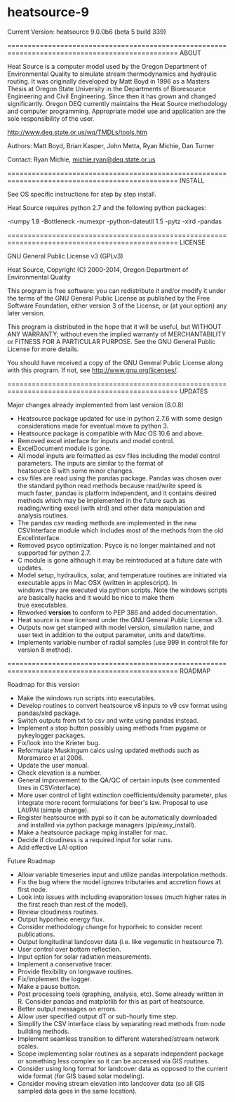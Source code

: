 heatsource-9
============

Current Version: heatsource 9.0.0b6 (beta 5 build 339)

================================================================================================
ABOUT 

Heat Source is a computer model used by the Oregon Department of Environmental Quality to simulate
stream thermodynamics and hydraulic routing. It was originally developed by Matt Boyd in 1996 as a 
Masters Thesis at Oregon State University in the Departments of Bioresource Engineering and Civil Engineering. 
Since then it has grown and changed significantly. Oregon DEQ currently maintains the Heat Source methodology and computer programming. Appropriate model use and application are the sole responsibility of the user.

http://www.deq.state.or.us/wq/TMDLs/tools.htm

Authors: Matt Boyd, Brian Kasper, John Metta, Ryan Michie, Dan Turner

Contact: Ryan Michie, michie.ryan@deq.state.or.us

================================================================================================
INSTALL

See OS specific instructions for step by step install.

Heat Source requires python 2.7 and the following python packages:

-numpy 1.8
-Bottleneck
-numexpr
-python-dateutil 1.5
-pytz
-xlrd
-pandas

================================================================================================
LICENSE

GNU General Public License v3 (GPLv3)

Heat Source, Copyright (C) 2000-2014, Oregon Department of Environmental Quality

This program is free software: you can redistribute it and/or modify
it under the terms of the GNU General Public License as published by
the Free Software Foundation, either version 3 of the License, or
(at your option) any later version.

This program is distributed in the hope that it will be useful,
but WITHOUT ANY WARRANTY; without even the implied warranty of
MERCHANTABILITY or FITNESS FOR A PARTICULAR PURPOSE.  See the
GNU General Public License for more details.

You should have received a copy of the GNU General Public License
along with this program.  If not, see <http://www.gnu.org/licenses/>.

================================================================================================
UPDATES

Major changes already implemented from last version (8.0.8)

- Heatsource package updated for use in python 2.7.6 with some design considerations made for eventual move to python 3.
- Heatsource package is compatible with Mac OS 10.6 and above.
- Removed excel interface for inputs and model control.
- ExcelDocument module is gone.
- All model inputs are formatted as csv files including the model control parameters. The inputs are similar to the format of  
heatsource 8 with some minor changes.
- csv files are read using the pandas package. Pandas was chosen over the standard python read methods because read/write speed is  
much faster, pandas is platform independent, and it contains desired methods which may be implemented in the future such as reading/writing excel (with xlrd) and other data manipulation and analysis routines.
- The pandas csv reading methods are implemented in the new CSVInterface module which includes most of the methods from the old  
ExcelInterface.
- Removed psyco optimization. Psyco is no longer maintained and not supported for python 2.7.
- C module is gone although it may be reintroduced at a future date with updates.
- Model setup, hydraulics, solar, and temperature routines are initiated via executable apps in Mac OSX (written in applescript). In  
windows they are executed via python scripts. Note the windows scripts are basically hacks and it would be nice to make them  
true executables.
- Reworked __version__ to conform to PEP 386 and added documentation.
- Heat source is now licensed under the GNU General Public License v3.
- Outputs now get stamped with model version, simulation name, and user text in addition to the output parameter, units and date/time.
- Implements variable number of radial samples (use 999 in control file for version 8 method).

================================================================================================
ROADMAP

Roadmap for this version
- Make the windows run scripts into executables.
- Develop routines to convert heatsource v8 inputs to v9 csv format using pandas/xlrd package.
- Switch outputs from txt to csv and write using pandas instead.
- Implement a stop button possibly using methods from pygame or pykeylogger packages.
- Fix/look into the Krieter bug.
- Reformulate Muskingum calcs using updated methods such as Moramarco et al 2006.
- Update the user manual.
- Check elevation is a number.
- General improvement to the QA/QC of certain inputs (see commented lines in CSVinterface).
- More user control of light extinction coefficients/density parameter, plus integrate more recent formulations for beer's law. Proposal to use LAI/PAI (simple change).
- Register heatsource with pypi so it can be automatically downloaded and installed via python package managers (pip/easy_install).
- Make a heatsource package mpkg installer for mac.
- Decide if cloudiness is a required input for solar runs.
- Add effective LAI option


Future Roadmap
- Allow variable timeseries input and utilize pandas interpolation methods.
- Fix the bug where the model ignores tributaries and accretion flows at first node.
- Look into issues with including evaporation losses (much higher rates in the first reach than rest of the model).
- Review cloudiness routines.
- Output hyporheic energy flux.
- Consider methodology change for hyporheic to consider recent publications.
- Output longitudinal landcover data (i.e. like vegematic in heatsource 7).
- User control over bottom reflection.
- Input option for solar radiation measurements.
- Implement a conservative tracer.
- Provide flexibility on longwave routines.
- Fix/implement the logger.
- Make a pause button.
- Post processing tools (graphing, analysis, etc). Some already written in R. Consider pandas and matplotlib for this as part of heatsource.
- Better output messages on errors.
- Allow user specified output dT or sub-hourly time step.
- Simplify the CSV interface class by separating read methods from node building methods.
- Implement seamless transition to different watershed/stream network scales.
- Scope implementing solar routines as a separate independent package or something less complex so it can be accessed via GIS routines.
- Consider using long format for landcover data as opposed to the current wide format (for GIS based solar modeling).
- Consider moving stream elevation into landcover data (so all GIS sampled data goes in the same location).
